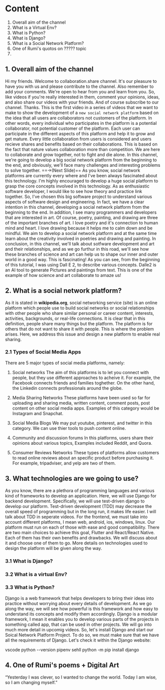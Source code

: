 # Content 
1. Overall aim of the channel
2. What is a Virtual Env?
3. What is Python?
4. What is Django?
5. What is a Social Network Platform?
6. One of Rumi's quotos on ????? topic
7. 


## 1.  Overall aim of the channel
Hi my friends. 
Welcome to collaboration.share channel. It's our pleasure to have you with us and please contribute to the channel. Also remember to add your comments. We're open to hear from you and learn from you. So, like videos if you're really interested in them, comment your opinions, ideas, and also share our videos with your friends. And of course subscribe to our channel. Thanks.
This is the first video in a series of videos that we want to make to show the development of a `new social network platform` based on the idea that all users are collaborators not customers of the platform. In other words, every individual who participates in the platform is a potential collaborator, not potential customer of the platform. Each user can participate in the different aspects of this platform and help it to grow and get mature. Every little collaboration from users is considered and users recieve shares and benefits based on their collaborations. This is based on the fact that nature values collaboration more than competition. We are here to collaborate and grow together, not to fight and die alone. 
In this channel, we're going to develop a big social network platform from the beginning to the end, and obviously, we'll face many challenges and interesting problems to solve together. ==&rarr;(Next Slide)== As you know, social network platforms are currently every where and I've been always fascinated about this technology. I'm highly encouraged to develop a huge social platform to grasp the core concepts involved in this technology. As as enthusiastic software developer, I would like to see how theory and practice link together. So, I've chosen this big software project to understand various aspects of software design and engineering. In fact, we have a clear intention in this channel, developing a social network platform from the beginning to the end. In addition, I see many programmers and developers that are interested in art. Of course, poetry, painting, and drawing are three of the important branches of art. I love poetry and it's connection to human mind and heart. I love drawing because it helps me to calm down and be mindful. We aim to develop a social network platform and at the same time learn about the creativity involved in poetries and drawing and painting. In conclusion, in this channel, we'll talk about sotfware development and art and their relationships, and as we go furthur in this road, we'll see how these branches of science and art can help us to shape our inner and outer world in a good way. This is fascinating!
As you can see, from the beginning of this tutorial, I was using Dall E 2, to describe various concepts. Dalle2 is an AI tool to generate Pictures and paintings from text. This is one of the example of how science and art collaborate to amaze us!

## 2. What is a social network platform?
As it is stated in **wikipedia.org**, social networking service (site) is an online platform which people use to build social networks or social relationships with other people who share similar personal or career content, interests, activities, backgrounds, or real-life connections. It is clear that in this definition, people share many things but the platform. The platform is for others that do not want to share it with people. This is where the problem arises. Here, we address this issue and design a new platform to enable real sharing. 

### 2.1 Types of Social Media Apps
There are 5 major types of social media platforms, namely:
1. Social networks 
The aim of this platforms is to let you connect with people, but they use different approaches to acheive it. For example, the Facebook connects friends and families toghether. On the other hand, the Linkedin connects professionals around the globe. 

2. Media Sharing Networks
These platforms have been used so far for uploading and sharing media, written content, comment posts, post content on other social media apps. Examples of this category would be Instagram and Snapchat.

3. Social Media Blogs
We may put youtube, pinterest, and twitter in this category. We can use thier tools to push content online. 

4. Community and discussion forums
In this platforms, users share their opinions about various topics, Examples included Reddit, and Quora. 

5. Consumer Reviews Networks
These types of platforms allow customers to read online reviews about an specific product before purchasing it. For example, tripadviser, and yelp are two of them.

## 3. What technologies are we going to use?
As you know, there are a plethora of programming languages and various kind of frameworks to develop an application. Here, we will use Django for backend development. Specifically, we will use test-driven django to develop our platform. Test-driven development (TDD) may decrease the overall speed of programming but in the long run, it makes life easier. I will talk about TDD in seperate videos. 
For the frontend, we must take into account different platforms, I mean web, android, ios, windows, linux. Our platform must run on each of those with ease and good compatibility. There are two main choices to achieve this goal, Flutter and React/React Native. Each of them has their own benefits and drawbacks. We will discuss about it and choose one of them to go. More details on technologies used to design the platform will be given along the way.

### 3.1 What is Django?
### 3.2 What is a virtual Env?
### 3.3 What is Python?

Django is a web framework that helps developers to bring their ideas into practice without worrying about every details of development. As we go along the way, we will see how powerful is this framework and how easy to understand its concepts and modify them accordingly. Django is a modular framework, I mean it enables you to develop various parts of the projects in something called app, that can be used in other projects. We will go into much more detail in upcomig videos. So, let's install Django and start our Soical Network Platform Project. To do so, we must make sure that we have all the requirements of Django. Let's check it within the Django website:


vscode
python --version
pipenv sehll
python -m pip install django



## 4. One of Rumi's poems + Digital Art

“Yesterday I was clever, so I wanted to change the world. Today I am wise, so I am changing myself.”






